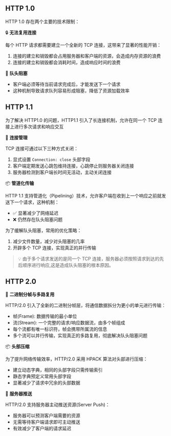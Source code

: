  ## HTTP 1.0

HTTP 1.0 存在两个主要的技术限制：

🔒 **无法复用连接**

每个 HTTP 请求都需要建立一个全新的 TCP 连接，这带来了显著的性能开销：

1. 连接的建立和销毁都会占用服务器和客户端的资源，会造成内存资源的浪费
2. 连接的建立和销毁都会消耗时间，造成响应时间的浪费

🚫 **队头阻塞**

- 客户端必须等待当前请求完成后，才能发送下一个请求
- 这种机制导致请求队列容易形成阻塞，降低了资源加载效率

## HTTP 1.1

为了解决 HTTP1.0 的问题，HTTP1.1 引入了长连接机制，允许在同一个 TCP 连接上进行多次请求和响应交互

🔌 **连接管理**

TCP 连接可通过以下三种方式关闭：

1. 显式设置 `Connection: close` 头部字段
2. 客户端定期发送心跳包维持连接，心跳停止则服务器关闭连接
3. 服务器检测到客户端长时间无活动，主动关闭连接

📦 **管道化传输**

HTTP 1.1 支持管道化（Pipelining）技术，允许客户端在收到上一个响应之前就发送下一个请求，这种机制：

- ✅ 显著减少了网络延迟
- ❌ 仍然存在队头阻塞问题

为了缓解队头阻塞，常用的优化策略：

1. 减少文件数量，减少对头阻塞的几率
2. 开辟多个 TCP 连接，实现真正的并行传输

> 💡 由于多个请求发送的是同一个 TCP 连接，服务器必须按照请求到达的先后顺序进行响应,这是造成队头阻塞的根本原因。

## HTTP 2.0

🔄 **二进制分帧与多路复用**

HTTP/2.0 引入了全新的二进制分帧层，将通信数据拆分为更小的单元进行传输：

- 帧(Frame): 数据传输的最小单位
- 流(Stream): 一个完整的请求/响应数据流，由多个帧组成
- 每个流都有唯一标识符，帧会携带所属流的信息
- 多个流可以并行传输，实现真正的多路复用，彻底解决队头阻塞问题

📦 **头部压缩**

为了提升网络传输效率，HTTP/2.0 采用 HPACK 算法对头部进行压缩：

- 建立动态字典，相同的头部字段只需传输索引
- 静态字典预定义常用头部字段
- 显著减少了请求中冗余的头部数据

🚀 **服务器推送**

HTTP/2.0 支持服务器主动推送资源(Server Push)：

- 服务器可以预测客户端需要的资源
- 无需等待客户端请求即可主动推送
- 有效减少了客户端的请求延迟

<!--
HTTP 各版本的区别
HTTP1.0
每次请求都要建立连接，浪费资源
如果前次请求被阻塞了，会导致后续请求无法发出，造成对头阻塞问题

HTTP1.1

1. 引入了长连接，默认开启长连接，减少了 TCP 连接的建立和销毁的开销
1. 基于长连接的基础，引入了管道化，允许在响应到达之前发送下一个请求，但是要保证响应的顺序
1. 引入了缓存机制，Cache-Control
1. 断点传输

HTTP2.0

1. 二进制分帧
1. 多路复用
1. 头部压缩
1. 服务器推送 -->
